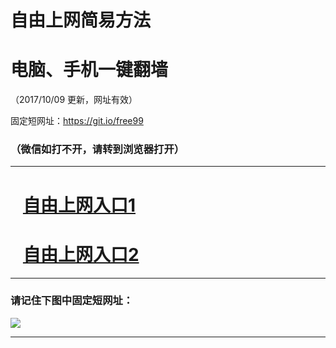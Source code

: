 ﻿# 自由上网简易方法

# 电脑、手机一键翻墙

（2017/10/09 更新，网址有效）

固定短网址：https://git.io/free99

### （微信如打不开，请转到浏览器打开）


***





# &nbsp;&nbsp; <a href="http://ft212635994.fwq-tz-1001.info/fwqtz01.html?t=100900113016 " target="_blank">自由上网入口1</a>
# &nbsp;&nbsp; <a href="http://ft353219785.fwq-tz-1002.info/fwqtz02.html?t=100900130528 " target="_blank">自由上网入口2</a>
***

### 请记住下图中固定短网址：

<img src="https://s3-us-west-2.amazonaws.com/fwq-1001/yjfq-20170905okok.png" /> 


***

